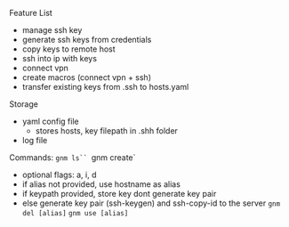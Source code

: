Feature List
- manage ssh key
- generate ssh keys from credentials
- copy keys to remote host
- ssh into ip with keys
- connect vpn
- create macros (connect vpn + ssh)
- transfer existing keys from .ssh to hosts.yaml

Storage
- yaml config file
  - stores hosts, key filepath in .shh folder
- log file


Commands:
`gnm ls``
`gnm create`
- optional flags: a, i, d
- if alias not provided, use hostname as alias
- if keypath provided, store key dont generate key pair
- else generate key pair (ssh-keygen) and ssh-copy-id to the server
`gnm del [alias]`
`gnm use [alias]`
